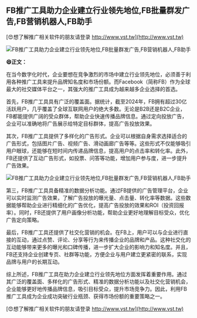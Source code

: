 ## **FB推广工具助力企业建立行业领先地位,FB批量群发广告,FB营销机器人,FB助手**

[😍想了解推广相关软件的朋友请登录 http://www.vst.tw](http://www.vst.tw)

 <center><img src="https://vst.tw/MP4/tuiguang/png/5.png" alt="FB推广工具助力企业建立行业领先地位,FB批量群发广告,FB营销机器人,FB助手"></center>

**😄正文：**

在当今数字化时代，企业要想在竞争激烈的市场中建立行业领先地位，必须善于利用各种推广工具来提升品牌知名度和市场份额。而Facebook（简称FB）作为全球最大的社交媒体平台之一，其强大的推广工具成为越来越多企业选择的首选。

首先，FB推广工具具有广泛的覆盖面。据统计，截至2024年，FB拥有超过30亿活跃用户，几乎覆盖了全球互联网用户的绝大多数。无论是B2B还是B2C企业，FB都能提供广阔的受众群体，帮助企业快速传播品牌信息。通过定向投放广告，企业可以准确地将广告展示给特定目标群体，提高广告投放效果。

其次，FB推广工具提供了多样化的广告形式。企业可以根据自身需求选择适合的广告形式，包括图片广告、视频广告、滑动画廊广告等等。这些形式不仅能够吸引用户眼球，还能够在短时间内传递品牌信息，提高用户的点击率和转化率。此外，FB还提供了互动广告形式，如投票、问答等功能，增加用户参与度，进一步提升广告效果。

 <center><img src="https://vst.tw/MP4/tuiguang/png/1.png" alt="FB推广工具助力企业建立行业领先地位,FB批量群发广告,FB营销机器人,FB助手"></center>

第三，FB推广工具具备精准的数据分析功能。通过FB提供的广告管理平台，企业可以实时监测广告效果，了解广告投放的曝光量、点击量、转化率等数据。这些数据能够帮助企业进行精细化的广告优化，提高广告投放的效果和ROI（投资回报率）。同时，FB还提供了用户画像分析功能，帮助企业更好地理解目标受众，优化广告定向策略。

最后，FB推广工具还提供了社交化营销的机会。在FB上，用户可以与企业进行直接的互动，通过点赞、评论、分享等行为来传播企业的品牌和产品。这种社交化的互动能够带来更多的曝光和口碑传播，进一步扩大企业的影响力和知名度。并且，FB还支持企业创建专页、社群等功能，方便企业与用户建立更紧密的联系，实现品牌与用户的长期互动。

综上所述，FB推广工具在助力企业建立行业领先地位方面发挥着重要作用。通过其广泛的覆盖面、多样化的广告形式、精准的数据分析功能以及社交化营销机会，企业能够更好地传播品牌信息，吸引目标受众，提升市场竞争力。因此，利用FB推广工具成为企业成功突破行业瓶颈、获得市场份额的重要策略之一。

[😍想了解推广相关软件的朋友请登录 http://www.vst.tw](http://www.vst.tw)



